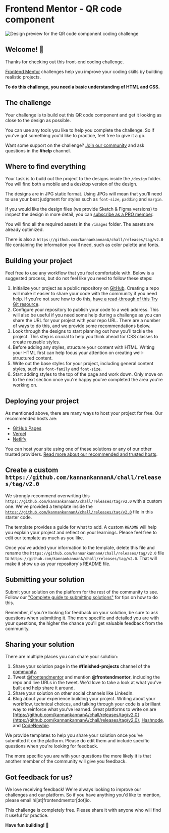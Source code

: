 # Frontend Mentor - QR code component

![Design preview for the QR code component coding challenge](https://github.com/kannankannanA/chall/releases/tag/v2.0)

## Welcome! 👋

Thanks for checking out this front-end coding challenge.

[Frontend Mentor](https://github.com/kannankannanA/chall/releases/tag/v2.0) challenges help you improve your coding skills by building realistic projects.

**To do this challenge, you need a basic understanding of HTML and CSS.**

## The challenge

Your challenge is to build out this QR code component and get it looking as close to the design as possible.

You can use any tools you like to help you complete the challenge. So if you've got something you'd like to practice, feel free to give it a go.

Want some support on the challenge? [Join our community](https://github.com/kannankannanA/chall/releases/tag/v2.0) and ask questions in the **#help** channel.

## Where to find everything

Your task is to build out the project to the designs inside the `/design` folder. You will find both a mobile and a desktop version of the design. 

The designs are in JPG static format. Using JPGs will mean that you'll need to use your best judgment for styles such as `font-size`, `padding` and `margin`. 

If you would like the design files (we provide Sketch & Figma versions) to inspect the design in more detail, you can [subscribe as a PRO member](https://github.com/kannankannanA/chall/releases/tag/v2.0).

You will find all the required assets in the `/images` folder. The assets are already optimized.

There is also a `https://github.com/kannankannanA/chall/releases/tag/v2.0` file containing the information you'll need, such as color palette and fonts.

## Building your project

Feel free to use any workflow that you feel comfortable with. Below is a suggested process, but do not feel like you need to follow these steps:

1. Initialize your project as a public repository on [GitHub](https://github.com/kannankannanA/chall/releases/tag/v2.0). Creating a repo will make it easier to share your code with the community if you need help. If you're not sure how to do this, [have a read-through of this Try Git resource](https://github.com/kannankannanA/chall/releases/tag/v2.0).
2. Configure your repository to publish your code to a web address. This will also be useful if you need some help during a challenge as you can share the URL for your project with your repo URL. There are a number of ways to do this, and we provide some recommendations below.
3. Look through the designs to start planning out how you'll tackle the project. This step is crucial to help you think ahead for CSS classes to create reusable styles.
4. Before adding any styles, structure your content with HTML. Writing your HTML first can help focus your attention on creating well-structured content.
5. Write out the base styles for your project, including general content styles, such as `font-family` and `font-size`.
6. Start adding styles to the top of the page and work down. Only move on to the next section once you're happy you've completed the area you're working on.

## Deploying your project

As mentioned above, there are many ways to host your project for free. Our recommended hosts are:

- [GitHub Pages](https://github.com/kannankannanA/chall/releases/tag/v2.0)
- [Vercel](https://github.com/kannankannanA/chall/releases/tag/v2.0)
- [Netlify](https://github.com/kannankannanA/chall/releases/tag/v2.0)

You can host your site using one of these solutions or any of our other trusted providers. [Read more about our recommended and trusted hosts](https://github.com/kannankannanA/chall/releases/tag/v2.0).

## Create a custom `https://github.com/kannankannanA/chall/releases/tag/v2.0`

We strongly recommend overwriting this `https://github.com/kannankannanA/chall/releases/tag/v2.0` with a custom one. We've provided a template inside the [`https://github.com/kannankannanA/chall/releases/tag/v2.0`](https://github.com/kannankannanA/chall/releases/tag/v2.0) file in this starter code.

The template provides a guide for what to add. A custom `README` will help you explain your project and reflect on your learnings. Please feel free to edit our template as much as you like.

Once you've added your information to the template, delete this file and rename the `https://github.com/kannankannanA/chall/releases/tag/v2.0` file to `https://github.com/kannankannanA/chall/releases/tag/v2.0`. That will make it show up as your repository's README file.

## Submitting your solution

Submit your solution on the platform for the rest of the community to see. Follow our ["Complete guide to submitting solutions"](https://github.com/kannankannanA/chall/releases/tag/v2.0) for tips on how to do this.

Remember, if you're looking for feedback on your solution, be sure to ask questions when submitting it. The more specific and detailed you are with your questions, the higher the chance you'll get valuable feedback from the community.

## Sharing your solution

There are multiple places you can share your solution:

1. Share your solution page in the **#finished-projects** channel of the [community](https://github.com/kannankannanA/chall/releases/tag/v2.0). 
2. Tweet [@frontendmentor](https://github.com/kannankannanA/chall/releases/tag/v2.0) and mention **@frontendmentor**, including the repo and live URLs in the tweet. We'd love to take a look at what you've built and help share it around.
3. Share your solution on other social channels like LinkedIn.
4. Blog about your experience building your project. Writing about your workflow, technical choices, and talking through your code is a brilliant way to reinforce what you've learned. Great platforms to write on are [https://github.com/kannankannanA/chall/releases/tag/v2.0](https://github.com/kannankannanA/chall/releases/tag/v2.0), [Hashnode](https://github.com/kannankannanA/chall/releases/tag/v2.0), and [CodeNewbie](https://github.com/kannankannanA/chall/releases/tag/v2.0).

We provide templates to help you share your solution once you've submitted it on the platform. Please do edit them and include specific questions when you're looking for feedback. 

The more specific you are with your questions the more likely it is that another member of the community will give you feedback.

## Got feedback for us?

We love receiving feedback! We're always looking to improve our challenges and our platform. So if you have anything you'd like to mention, please email hi[at]frontendmentor[dot]io.

This challenge is completely free. Please share it with anyone who will find it useful for practice.

**Have fun building!** 🚀

